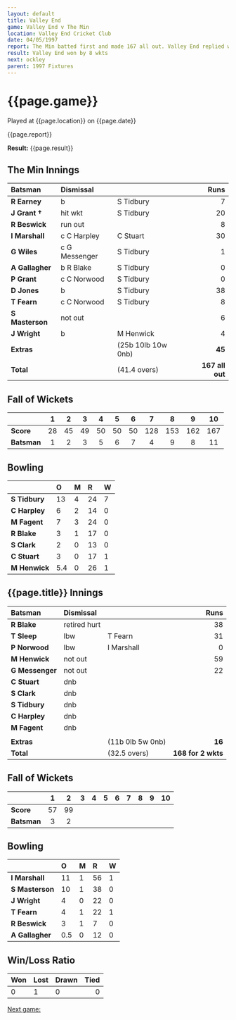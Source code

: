 ```yaml
---
layout: default
title: Valley End
game: Valley End v The Min
location: Valley End Cricket Club
date: 04/05/1997
report: The Min batted first and made 167 all out. Valley End replied with 168 for 2 wkts
result: Valley End won by 8 wkts
next: ockley
parent: 1997 Fixtures
---
```


# {{page.game}}

Played at {{page.location}} on {{page.date}}

{{page.report}}

**Result:** {{page.result}}

## The Min Innings

| Batsman | Dismissal |  | Runs |
|:---|:---|---|---:|
| **R Earney** | b | S Tidbury | 7 |
| **J Grant &#8224;** | hit wkt | S Tidbury | 20 |
| **R Beswick** | run out |  | 8 |
| **I Marshall** | c C Harpley | C Stuart | 30 |
| **G Wiles** | c G Messenger | S Tidbury | 1 |
| **A Gallagher** | b R Blake | S Tidbury | 0 |
| **P Grant** | c C Norwood | S Tidbury | 0 |
| **D Jones** | b | S Tidbury | 38 |
| **T Fearn** | c C Norwood | S Tidbury | 8 |
| **S Masterson** | not out |  | 6 |
| **J Wright** | b | M Henwick | 4 |
| **Extras** | | (25b 10lb 10w 0nb) | **45** |
| **Total** | | (41.4 overs) | **167 all out** |

## Fall of Wickets

| | 1 | 2 | 3 | 4 | 5 | 6 | 7 | 8 | 9 | 10 |
|---|:---:|:---:|:---:|:---:|:---:|:---:|:---:|:---:|:---:|:---:|
| **Score** | 28 | 45 | 49 | 50 | 50 | 50 | 128 | 153 | 162 | 167 |
| **Batsman** | 1 | 2 | 3 | 5 | 6 | 7 | 4 | 9 | 8 | 11 |

## Bowling

| | O | M | R | W |
|---|:---|:---|:---|:---|
| **S Tidbury** | 13 | 4 | 24 | 7 |
| **C Harpley** | 6 | 2 | 14 | 0 |
| **M Fagent** | 7 | 3 | 24 | 0 |
| **R Blake** | 3 | 1 | 17 | 0 |
| **S Clark** | 2 | 0 | 13 | 0 |
| **C Stuart** | 3 | 0 | 17 | 1 |
| **M Henwick** | 5.4 | 0 | 26 | 1 |

## {{page.title}} Innings

| Batsman | Dismissal |  | Runs |
|:---|:---|---|---:|
| **R Blake** | retired hurt |  | 38 |
| **T Sleep** | lbw | T Fearn | 31 |
| **P Norwood** | lbw | I Marshall | 0 |
| **M Henwick** | not out |  | 59 |
| **G Messenger** | not out |  | 22 |
| **C Stuart** | dnb |  |  |
| **S Clark** | dnb |  |  |
| **S Tidbury** | dnb |  |  |
| **C Harpley** | dnb |  |  |
| **M Fagent** | dnb |  |  |
|  |  |  |  |
| **Extras** | | (11b 0lb 5w 0nb) | **16** |
| **Total** | | (32.5 overs) | **168 for 2 wkts** |

## Fall of Wickets

| | 1 | 2 | 3 | 4 | 5 | 6 | 7 | 8 | 9 | 10 |
|---|:---:|:---:|:---:|:---:|:---:|:---:|:---:|:---:|:---:|:---:|
| **Score** | 57 | 99 |  |  |  |  |  |  |  |  |
| **Batsman** | 3 | 2 |  |  |  |  |  |  |  |  |

## Bowling

| | O | M | R | W |
|---|:---|:---|:---|:---|
| **I Marshall** | 11 | 1 | 56 | 1 |
| **S Masterson** | 10 | 1 | 38 | 0 |
| **J Wright** | 4 | 0 | 22 | 0 |
| **T Fearn** | 4 | 1 | 22 | 1 |
| **R Beswick** | 3 | 1 | 7 | 0 |
| **A Gallagher** | 0.5 | 0 | 12 | 0 |

## Win/Loss Ratio

| Won | Lost | Drawn | Tied |
|:---|:---|:---|---:|
| 0 | 1 | 0 | 0 |

[Next game:]({{page.next}})